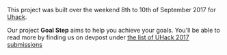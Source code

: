 This project was built over the weekend 8th to 10th of September 2017 for [Uhack](http://www.utas.edu.au/uhack).

Our project **Goal Step** aims to help you achieve your goals. You'll be able to read more by finding us on devpost under [the list of UHack 2017 submissions](https://uhack-tasmania-2017.devpost.com/submissions)
